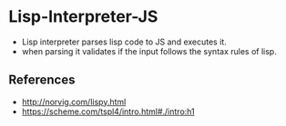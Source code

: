 # Lisp-Interpreter-JS

* Lisp interpreter parses lisp code to JS and executes it.
* when parsing it validates if the input follows the syntax rules of lisp. 

## References
* http://norvig.com/lispy.html
* https://scheme.com/tspl4/intro.html#./intro:h1